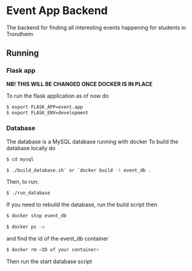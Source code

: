 # Event App Backend 
The backend for finding all interesting events happening for students in Trondheim

## Running 
### Flask app
**NB! THIS WILL BE CHANGED ONCE DOCKER IS IN PLACE**

To run the flask application as of now do 
```bash
$ export FLASK_APP=event.app
$ export FLASK_ENV=development
```

### Database
The database is a MySQL database running with docker
To build the database locally do

```bash
$ cd mysql
```

```bash 
$ ./build_database.sh` or `docker build -t event_db .
```

Then, to run: 

```bash
$ ./run_database
```

If you need to rebuild the database, run the build script then
```bash
$ docker stop event_db
```

```bash
$ docker ps -a
``` 
and find the id of the event_db container

```bash
$ docker rm <ID of your container>
```
Then run the start database script
